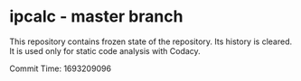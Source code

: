# ipcalc - master branch

This repository contains frozen state of the repository.
Its history is cleared. It is used only for static code
analysis with Codacy.

Commit Time: 1693209096